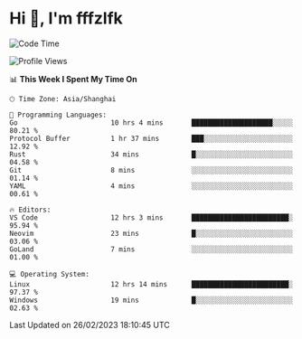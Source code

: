 # Hi 👋, I'm fffzlfk

<!--START_SECTION:waka-->
![Code Time](http://img.shields.io/badge/Code%20Time-55%20hrs%202%20mins-blue)

![Profile Views](http://img.shields.io/badge/Profile%20Views-7-blue)

📊 **This Week I Spent My Time On** 

```text
🕑︎ Time Zone: Asia/Shanghai

💬 Programming Languages: 
Go                       10 hrs 4 mins       ████████████████████░░░░░   80.21 % 
Protocol Buffer          1 hr 37 mins        ███░░░░░░░░░░░░░░░░░░░░░░   12.92 % 
Rust                     34 mins             █░░░░░░░░░░░░░░░░░░░░░░░░   04.58 % 
Git                      8 mins              ░░░░░░░░░░░░░░░░░░░░░░░░░   01.14 % 
YAML                     4 mins              ░░░░░░░░░░░░░░░░░░░░░░░░░   00.61 % 

🔥 Editors: 
VS Code                  12 hrs 3 mins       ████████████████████████░   95.94 % 
Neovim                   23 mins             █░░░░░░░░░░░░░░░░░░░░░░░░   03.06 % 
GoLand                   7 mins              ░░░░░░░░░░░░░░░░░░░░░░░░░   01.00 % 

💻 Operating System: 
Linux                    12 hrs 14 mins      ████████████████████████░   97.37 % 
Windows                  19 mins             █░░░░░░░░░░░░░░░░░░░░░░░░   02.63 % 
```


 Last Updated on 26/02/2023 18:10:45 UTC
<!--END_SECTION:waka-->
